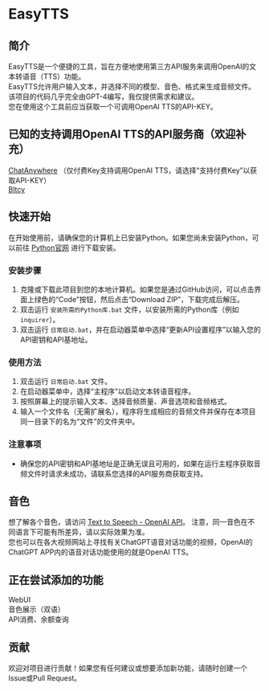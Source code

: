 # EasyTTS

## 简介
EasyTTS是一个便捷的工具，旨在方便地使用第三方API服务来调用OpenAI的文本转语音（TTS）功能。  
EasyTTS允许用户输入文本，并选择不同的模型、音色、格式来生成音频文件。该项目的代码几乎完全由GPT-4编写，我仅提供需求和建议。  
您在使用这个工具前应当获取一个可调用OpenAI TTS的API-KEY。

## 已知的支持调用OpenAI TTS的API服务商（欢迎补充）
[ChatAnywhere](https://github.com/chatanywhere/GPT_API_free) （仅付费Key支持调用OpenAI TTS，请选择“支持付费Key”以获取API-KEY）  
[Bltcy](https://one-api.bltcy.top/)

## 快速开始
在开始使用前，请确保您的计算机上已安装Python。如果您尚未安装Python，可以前往 [Python官网](https://www.python.org/downloads) 进行下载安装。

### 安装步骤
1. 克隆或下载此项目到您的本地计算机。如果您是通过GitHub访问，可以点击界面上绿色的“Code”按钮，然后点击“Download ZIP”，下载完成后解压。
2. 双击运行 `安装所需的Python库.bat` 文件，以安装所需的Python库（例如 `inquirer`）。
3. 双击运行 `日常启动.bat`，并在启动器菜单中选择“更新API设置程序”以输入您的API密钥和API基地址。

### 使用方法
1. 双击运行 `日常启动.bat` 文件。
2. 在启动器菜单中，选择“主程序”以启动文本转语音程序。
3. 按照屏幕上的提示输入文本、选择音频质量、声音选项和音频格式。
4. 输入一个文件名（无需扩展名），程序将生成相应的音频文件并保存在本项目同一目录下的名为“文件”的文件夹中。

### 注意事项
- 确保您的API密钥和API基地址是正确无误且可用的，如果在运行主程序获取音频文件时请求未成功，请联系您选择的API服务商获取支持。

## 音色
想了解各个音色，请访问 [Text to Speech - OpenAI API](https://platform.openai.com/docs/guides/text-to-speech)。
注意，同一音色在不同语言下可能有所差异，请以实际效果为准。  
您也可以在各大视频网站上寻找有关ChatGPT语音对话功能的视频，OpenAI的ChatGPT APP内的语音对话功能使用的就是OpenAI TTS。

## 正在尝试添加的功能
WebUI  
音色展示（双语）  
API消费、余额查询  

## 贡献
欢迎对项目进行贡献！如果您有任何建议或想要添加新功能，请随时创建一个Issue或Pull Request。
